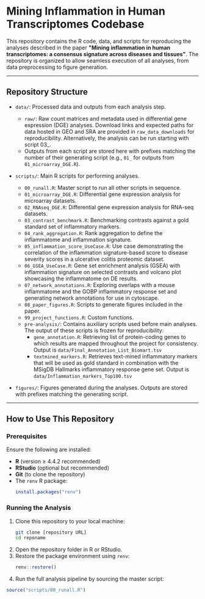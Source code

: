 # Mining Inflammation in Human Transcriptomes Codebase

This repository contains the R code, data, and scripts for reproducing the analyses described in the paper **"Mining inflammation in human transcriptomes: a consensus signature across diseases and tissues"**. The repository is organized to allow seamless execution of all analyses, from data preprocessing to figure generation.

---

## Repository Structure

- `data/`: Processed data and outputs from each analysis step.
  - `raw/`: Raw count matrices and metadata used in differential gene expression (DGE) analyses. Download links and expected paths for data hosted in GEO and SRA are provided in `raw_data_downloads` for reproducibility. Alternatively, the analysis can be run starting with script 03_.
  - Outputs from each script are stored here with prefixes matching the number of their generating script (e.g., `01_` for outputs from `01_microarray_DGE.R`).

- `scripts/`: Main R scripts for performing analyses.
  - `00_runall.R`: Master script to run all other scripts in sequence.
  - `01_microarray_DGE.R`: Differential gene expression analysis for microarray datasets.
  - `02_RNAseq_DGE.R`: Differential gene expression analysis for RNA-seq datasets.
  - `03_contrast_benchmark.R`: Benchmarking contrasts against a gold standard set of inflammatory markers.
  - `04_rank_aggregation.R`: Rank aggregation to define the inflammatome and inflammation signature.
  - `05_inflammation_score_UseCase.R`: Use case demonstrating the correlation of the inflammation signature-based score to disease severity scores in a ulcerative colitis proteomic dataset.
  - `06_GSEA_UseCase.R`: Gene set enrichment analysis (GSEA) with inflammation signature on selected contrasts and volcano plot showcasing the inflammatome on DE results.
  - `07_network_annotations.R`: Exploring overlaps with a mouse inflammatome and the GOBP inflammatory response set and generating network annotations for use in cytoscape.
  - `08_paper_figures.R`: Scripts to generate figures included in the paper.
  - `99_project_functions.R`: Custom functions.
  - `pre-analysis/`: Contains auxiliary scripts used before main analyses. The output of these scripts is frozen for reproducibility:
    - `gene_annotation.R`: Retrieving list of protein-coding genes to which results are mapped throughout the project for consistency. Output is `data/Final_Annotation_List_Biomart.tsv`
    - `textmined_markers.R`: Retrieves text-mined inflammatory markers that will be used as gold standard in combination with the MSigDB Hallmarks inflammatory response gene set. Output is `data/Inflammation_markers_Top100.tsv`

- `figures/`: Figures generated during the analyses. Outputs are stored with prefixes matching the generating script.

---

## How to Use This Repository

### Prerequisites
Ensure the following are installed:
- **R** (version ≥ 4.4.2 recommended)  
- **RStudio** (optional but recommended)  
- **Git** (to clone the repository)  
- The `renv` R package:
  ```r
  install.packages("renv")

### Running the Analysis
1. Clone this repository to your local machine:
   ```bash
   git clone [repository URL]
   cd reponame
2. Open the repository folder in R or RStudio.
3. Restore the package environment using `renv`:
   ```r
   renv::restore()
4. Run the full analysis pipeline by sourcing the master script:
  ```r
  source("scripts/00_runall.R")



